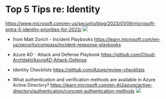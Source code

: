 # Top 5 Tips re: Identity
<https://www.microsoft.com/en-us/security/blog/2023/01/09/microsoft-entra-5-identity-priorities-for-2023/>
![](https://www.microsoft.com/en-us/security/blog/wp-content/uploads/2023/01/Graph-PNG-1024x518.png)


-   from Matt Zorich - Incident Playbooks
<https://learn.microsoft.com/en-us/security/compass/incident-response-playbooks>


-   Azure AD - Attack and Defense Playbook
<https://github.com/Cloud-Architekt/AzureAD-Attack-Defense>


-   Identity Checklists 
<https://github.com/Azure/review-checklists>

-   What authentication and verification methods are available in Azure Active Directory?
<https://learn.microsoft.com/en-AU/azure/active-directory/authentication/concept-authentication-methods>
![](https://learn.microsoft.com/en-AU/azure/active-directory/authentication/media/concept-authentication-methods/authentication-methods.png)
